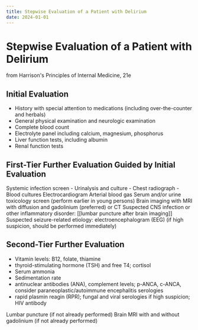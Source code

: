 ```yaml
---
title: Stepwise Evaluation of a Patient with Delirium
date: 2024-01-01
---
```

# Stepwise Evaluation of a Patient with Delirium

from Harrison's Principles of Internal Medicine, 21e

## Initial Evaluation
- History with special attention to medications (including over-the-counter and herbals)
- General physical examination and neurologic examination
- Complete blood count
- Electrolyte panel including calcium, magnesium, phosphorus
- Liver function tests, including albumin
- Renal function tests
 
## First-Tier Further Evaluation Guided by Initial Evaluation
Systemic infection screen
	- Urinalysis and culture
	- Chest radiograph
	- Blood cultures
Electrocardiogram
Arterial blood gas
Serum and/or urine toxicology screen (perform earlier in young persons)
Brain imaging with MRI with diffusion and gadolinium (preferred) or CT
Suspected CNS infection or other inflammatory disorder: [[lumbar puncture after brain imaging]]
Suspected seizure-related etiology: electroencephalogram (EEG) (if high suspicion, should be performed immediately)

## Second-Tier Further Evaluation
- Vitamin levels: B12, folate, thiamine
- thyroid-stimulating hormone (TSH) and free T4; cortisol
- Serum ammonia
- Sedimentation rate
- antinuclear antibodies (ANA), complement levels; p-ANCA, c-ANCA, consider paraneoplastic/autoimmune encephalitis serologies
- rapid plasmin reagin (RPR); fungal and viral serologies if high suspicion; HIV antibody

Lumbar puncture (if not already performed)
Brain MRI with and without gadolinium (if not already performed)
